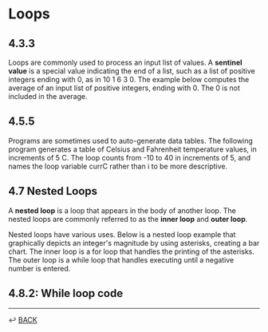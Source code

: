 # Loops

## 4.3.3

Loops are commonly used to process an input list of values. A **sentinel value** is a special value indicating the end of a list, such as a list of positive integers ending with 0, as in 10 1 6 3 0. The example below computes the average of an input list of positive integers, ending with 0. The 0 is not included in the average.

## 4.5.5

Programs are sometimes used to auto-generate data tables. The following program generates a table of Celsius and Fahrenheit temperature values, in increments of 5 C. The loop counts from -10 to 40 in increments of 5, and names the loop variable currC rather than i to be more descriptive.

## 4.7 Nested Loops

A **nested loop** is a loop that appears in the body of another loop. The nested loops are commonly referred to as the **inner loop** and **outer loop**.

Nested loops have various uses. Below is a nested loop example that graphically depicts an integer's magnitude by using asterisks, creating a bar chart. The inner loop is a for loop that handles the printing of the asterisks. The outer loop is a while loop that handles executing until a negative number is entered.

## 4.8.2: While loop code



---

↩️ [BACK](../edu.md)